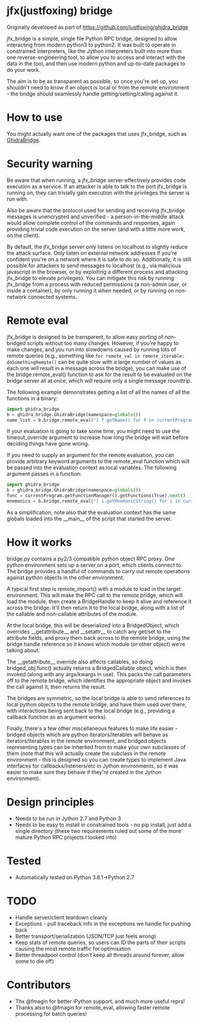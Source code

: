 jfx(justfoxing) bridge
=====================
Originally developed as part of https://github.com/justfoxing/ghidra_bridge

jfx_bridge is a simple, single file Python RPC bridge, designed to allow interacting from modern python3 to python2. It was built to operate in constrained interpreters, like the Jython interpreters built into more than one reverse-engineering tool, to allow you to access and interact with the data in the tool, and then use modern python and up-to-date packages to do your work.

The aim is to be as transparent as possible, so once you're set up, you shouldn't need to know if an object is local or from the remote environment - the bridge should seamlessly handle getting/setting/calling against it.

How to use
======================
You might actually want one of the packages that uses jfx_bridge, such as [GhidraBridge](https://github.com/justfoxing/ghidra_bridge).

Security warning
=====================
Be aware that when running, a jfx_bridge server effectively provides code execution as a service. If an attacker is able to talk to the port jfx_bridge is running on, they can trivially gain execution with the privileges the server is run with. 

Also be aware that the protocol used for sending and receiving jfx_bridge messages is unencrypted and unverified - a person-in-the-middle attack would allow complete control of the commands and responses, again providing trivial code execution on the server (and with a little more work, on the client). 

By default, the jfx_bridge server only listens on localhost to slightly reduce the attack surface. Only listen on external network addresses if you're confident you're on a network where it is safe to do so. Additionally, it is still possible for attackers to send messages to localhost (e.g., via malicious javascript in the browser, or by exploiting a different process and attacking jfx_bridge to elevate privileges). You can mitigate this risk by running jfx_bridge from a process with reduced permissions (a non-admin user, or inside a container), by only running it when needed, or by running on non-network connected systems.

Remote eval
=====================
jfx_bridge is designed to be transparent, to allow easy porting of non-bridged scripts without too many changes. However, if you're happy to make changes, and you run into slowdowns caused by running lots of remote queries (e.g., something like `for remote_val in remote_iterable: doSomethingRemote()` can be quite slow with a large number of values as each one will result in a message across the bridge), you can make use of the bridge.remote_eval() function to ask for the result to be evaluated on the bridge server all at once, which will require only a single message roundtrip.

The following example demonstrates getting a list of all the names of all the functions in a binary:
```python
import ghidra_bridge 
b = ghidra_bridge.GhidraBridge(namespace=globals())
name_list = b.bridge.remote_eval("[ f.getName() for f in currentProgram.getFunctionManager().getFunctions(True)]")
```

If your evaluation is going to take some time, you might need to use the timeout_override argument to increase how long the bridge will wait before deciding things have gone wrong.

If you need to supply an argument for the remote evaluation, you can provide arbitrary keyword arguments to the remote_eval function which will be passed into the evaluation context as local variables. The following argument passes in a function:
```python
import ghidra_bridge 
b = ghidra_bridge.GhidraBridge(namespace=globals())
func = currentProgram.getFunctionManager().getFunctions(True).next()
mnemonics = b.bridge.remote_eval("[ i.getMnemonicString() for i in currentProgram.getListing().getInstructions(f.getBody(), True)]", f=func)
```
As a simplification, note also that the evaluation context has the same globals loaded into the \_\_main\_\_ of the script that started the server.

How it works
=====================
bridge.py contains a py2/3 compatible python object RPC proxy. One python environment sets up a server on a port, which clients connect to. The bridge provides a handful of commands to carry out remote operations against python objects in the other environment.

A typical first step is remote_import() with a module to load in the target environment. This will make the RPC call to the remote bridge, which will load the module, then create a BridgeHandle to keep it alive and reference it across the bridge. It'll then return it to the local bridge, along with a list of the callable and non-callable attributes of the module.

At the local bridge, this will be deserialized into a BridgedObject, which overrides \_\_getattribute\_\_ and \_\_setattr\_\_ to catch any get/set to the attribute fields, and proxy them back across to the remote bridge, using the bridge handle reference so it knows which module (or other object) we're talking about.

The \_\_getattribute\_\_ override also affects callables, so doing bridged_obj.func() actually returns a BridgedCallable object, which is then invoked (along with any args/kwargs in use). This packs the call parameters off to the remote bridge, which identifies the appropriate object and invokes the call against it, then returns the result.

The bridges are symmetric, so the local bridge is able to send references to local python objects to the remote bridge, and have them used over there, with interactions being sent back to the local bridge (e.g., providing a callback function as an argument works).

Finally, there's a few other miscellaneous features to make life easier - bridged objects which are python iterators/iterables will behave as iterators/iterables in the remote environment, and bridged objects representing types can be inherited from to make your own subclasses of them (note that this will actually create the subclass in the remote environment - this is designed so you can create types to implement Java interfaces for callbacks/listeners/etc in Jython environments, so it was easier to make sure they behave if they're created in the Jython environment).

Design principles
=====================
* Needs to be run in Jython 2.7 and Python 3
* Needs to be easy to install in constrained tools - no pip install, just add a single directory 
(these two requirements ruled out some of the more mature Python RPC projects I looked into)

Tested
=====================
* Automatically tested on Python 3.8.1->Python 2.7

TODO
=====================
* Handle server/client teardown cleanly
* Exceptions - pull traceback info in the exceptions we handle for pushing back
* Better transport/serialization (JSON/TCP just feels wrong)
* Keep stats of remote queries, so users can ID the parts of their scripts causing the most remote traffic for optimisation
* Better threadpool control (don't keep all threads around forever, allow some to die off)

Contributors
=====================
* Thx @fmagin for better iPython support, and much more useful reprs!
* Thanks also to @fmagin for remote_eval, allowing faster remote processing for batch queries!
